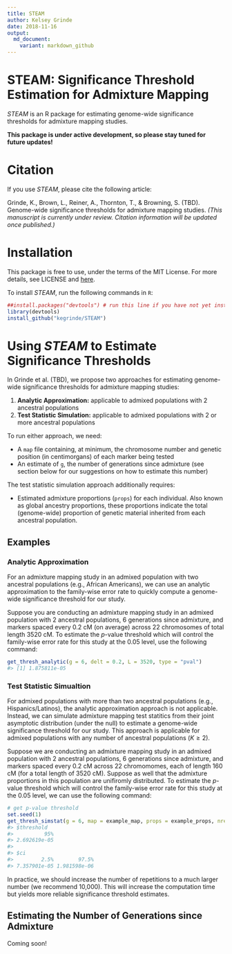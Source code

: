 ```yaml
---
title: STEAM
author: Kelsey Grinde
date: 2018-11-16
output:
  md_document:
    variant: markdown_github
---
```


<!-- README.md is generated from README.Rmd. Please edit that file -->



# STEAM: Significance Threshold Estimation for Admixture Mapping

*STEAM* is an R package for estimating genome-wide significance thresholds for admixture mapping studies. 

**This package is under active development, so please stay tuned for future updates!**

# Citation

If you use *STEAM*, please cite the following article:

Grinde, K., Brown, L., Reiner, A., Thornton, T., & Browning, S. (TBD). Genome-wide significance thresholds for admixture mapping studies. *(This manuscript is currently under review. Citation information will be updated once published.)* 

# Installation

This package is free to use, under the terms of the MIT License. For more details, see LICENSE and [here](https://opensource.org/licenses/MIT).

To install *STEAM*, run the following commands in `R`:


```r
##install.packages("devtools") # run this line if you have not yet installed the devtools package
library(devtools)
install_github("kegrinde/STEAM")
```

# Using *STEAM* to Estimate Significance Thresholds

In Grinde et al. (TBD), we propose two approaches for estimating genome-wide significance thresholds for admixture mapping studies:

1. **Analytic Approximation:** applicable to admixed populations with 2 ancestral populations
2. **Test Statistic Simulation:** applicable to admixed populations with 2 or more ancestral populations

To run either approach, we need:

- A `map` file containing, at minimum, the chromosome number and genetic position (in centimorgans) of each marker being tested
- An estimate of `g`, the number of generations since admixture (see section below for our suggestions on how to estimate this number)

The test statistic simulation approach additionally requires:

- Estimated admixture proportions (`props`) for each individual. Also known as global ancestry proportions, these proportions indicate the total (genome-wide) proportion of genetic material inherited from each ancestral population.

## Examples

### Analytic Approximation

For an admixture mapping study in an admixed population with two ancestral populations (e.g., African Americans), we can use an analytic approximation to the family-wise error rate to quickly compute a genome-wide significance threshold for our study. 

Suppose you are conducting an admixture mapping study in an admixed population with 2 ancestral populations, 6 generations since admixture, and markers spaced every 0.2 cM (on average) across 22 chromosomes of total length 3520 cM. To estimate the *p*-value threshold which will control the family-wise error rate for this study at the 0.05 level, use the following command:


```r
get_thresh_analytic(g = 6, delt = 0.2, L = 3520, type = "pval")
#> [1] 1.875811e-05
```

### Test Statistic Simualtion

For admixed populations with more than two ancestral populations (e.g., Hispanics/Latinos), the analytic approximation approach is not applicable. Instead, we can simulate admixture mapping test statitics from their joint asymptotic distribution (under the null) to estimate a genome-wide significance threshold for our study. This approach is applicable for admixed populations with any number of ancestral populations ($K \ge 2$).

Suppose we are conducting an admixture mapping study in an admixed population with 2 ancestral populations, 6 generations since admixture, and markers spaced every 0.2 cM across 22 chromomomes, each of length 160 cM (for a total length of 3520 cM). Suppose as well that the admixture proportions in this population are unifiromly distributed. To estimate the *p*-value threshold which will control the family-wise error rate for this study at the 0.05 level, we can use the following command:


```r
# get p-value threshold
set.seed(1)
get_thresh_simstat(g = 6, map = example_map, props = example_props, nreps = 50)
#> $threshold
#>          95% 
#> 2.692619e-05 
#> 
#> $ci
#>         2.5%        97.5% 
#> 7.357901e-05 1.981598e-06
```

In practice, we should increase the number of repetitions to a much larger number (we recommend 10,000). This will increase the computation time but yields more reliable significance threshold estimates.

## Estimating the Number of Generations since Admixture

Coming soon!
